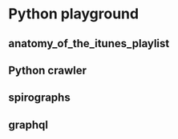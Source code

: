 # Python playground

## anatomy_of_the_itunes_playlist

## Python crawler

## spirographs

## graphql

